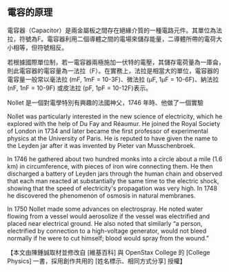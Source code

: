 ## 電容的原理

電容器（Capacitor）是兩金屬板之間存在絕緣介質的一種電路元件。其單位為法拉，符號為F。電容器利用二個導體之間的電場來儲存能量，二導體所帶的電荷大小相等，但符號相反。

若根據國際單位制，若一電容器兩極施加一伏特的電壓，其儲存電荷量為一庫侖，則此電容器的電容量為一法拉（F）。在實務上，法拉是相當大的單位，電容器的電容量一般常以毫法拉 (mF, 1mF = 10-3F)、微法拉 (µF, 1µF = 10-6F)、納法拉 (nF, 1nF = 10-9F) 或皮法拉 (pF, 1pF = 10-12F)表示。

Nollet 是一個對電學特別有興趣的法國神父，1746 年時、他做了一個實驗

Nollet was particularly interested in the new science of electricity, which he explored with the help of Du Fay and Réaumur. He joined the Royal Society of London in 1734 and later became the first professor of experimental physics at the University of Paris. He is reputed to have given the name to the Leyden jar after it was invented by Pieter van Musschenbroek.

In 1746 he gathered about two hundred monks into a circle about a mile (1.6 km) in circumference, with pieces of iron wire connecting them. He then discharged a battery of Leyden jars through the human chain and observed that each man reacted at substantially the same time to the electric shock, showing that the speed of electricity's propagation was very high. In 1748 he discovered the phenomenon of osmosis in natural membranes.

In 1750 Nollet made some advances on electrospray. He noted water flowing from a vessel would aerosolize if the vessel was electrified and placed near electrical ground. He also noted that similarly “a person, electrified by connection to a high-voltage generator, would not bleed normally if he were to cut himself; blood would spray from the wound.”

【本文由陳鍾誠取材並修改自 [維基百科] 與 OpenStax College 的 [College Physics] 一書，採用創作共用的 [姓名標示、相同方式分享] 授權】
